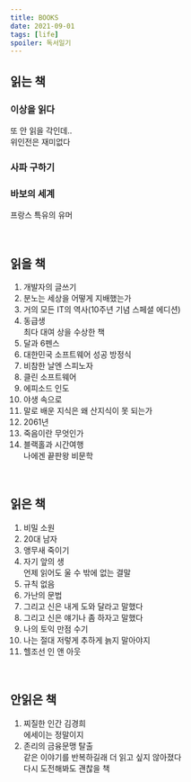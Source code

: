 ```yaml
---
title: BOOKS
date: 2021-09-01
tags: [life]
spoiler: 독서일기
---
```


## 읽는 책
### 이상을 읽다
또 안 읽을 각인데..  
위인전은 재미없다
### 사파 구하기
### 바보의 세계
프랑스 특유의 유머

&nbsp;

## 읽을 책
1. 개발자의 글쓰기
1. 분노는 세상을 어떻게 지배했는가
1. 거의 모든 IT의 역사(10주년 기념 스페셜 에디션)
1. 동급생  
    최다 대여 상을 수상한 책
1. 달과 6펜스
1. 대한민국 소프트웨어 성공 방정식
1. 비참한 날엔 스피노자
1. 클린 소프트웨어
1. 에피소드 인도
1. 야생 속으로
1. 말로 배운 지식은 왜 산지식이 못 되는가
1. 2061년
1. 죽음이란 무엇인가
1. 블랙홀과 시간여행  
    나에겐 끝판왕 비문학

&nbsp;

## 읽은 책
1. 비밀 소원
1. 20대 남자
1. 앵무새 죽이기
1. 자기 앞의 생  
    언제 읽어도 울 수 밖에 없는 결말
1. 규칙 없음
1. 가난의 문법
1. 그리고 신은 내게 도와 달라고 말했다
1. 그리고 신은 얘기나 좀 하자고 말했다
1. 나의 토익 만점 수기
1. 나는 절대 저렇게 추하게 늙지 말아야지
1. 헬조선 인 앤 아웃

&nbsp;

## 안읽은 책
1. 찌질한 인간 김경희  
    에세이는 정말이지
1. 존리의 금융문맹 탈출  
    같은 이야기를 반복하길래 더 읽고 싶지 않아졌다  
    다시 도전해봐도 괜찮을 책